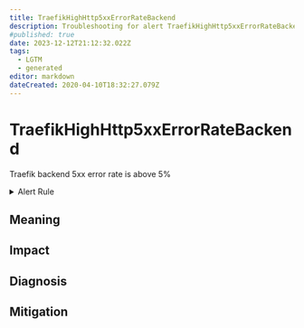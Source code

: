 ```yaml
---
title: TraefikHighHttp5xxErrorRateBackend
description: Troubleshooting for alert TraefikHighHttp5xxErrorRateBackend
#published: true
date: 2023-12-12T21:12:32.022Z
tags: 
  - LGTM
  - generated
editor: markdown
dateCreated: 2020-04-10T18:32:27.079Z
---
```


# TraefikHighHttp5xxErrorRateBackend

Traefik backend 5xx error rate is above 5%

<details>
  <summary>Alert Rule</summary>

{{% rule "traefik/embedded-exporter-v1.yml" "TraefikHighHttp5xxErrorRateBackend" %}}

{{% comment %}}

```yaml
alert: TraefikHighHttp5xxErrorRateBackend
expr: sum(rate(traefik_backend_requests_total{code=~"5.*"}[3m])) by (backend) / sum(rate(traefik_backend_requests_total[3m])) by (backend) * 100 > 5
for: 1m
labels:
    severity: critical
annotations:
    summary: Traefik high HTTP 5xx error rate backend (instance {{ $labels.instance }})
    description: |-
        Traefik backend 5xx error rate is above 5%
          VALUE = {{ $value }}
          LABELS = {{ $labels }}
    runbook: https://github.com/srerun/prometheus-alerts/blob/main/content/runbooks/embedded-exporter-v1/TraefikHighHttp5xxErrorRateBackend.md

```

{{% /comment %}}

</details>


## Meaning
[//]: # "Short paragraph that explains what the alert means"


## Impact
[//]: # "What could / will happen if the alert is not addressed"



## Diagnosis
[//]: # "Steps to take to identify the cause of the problem"



## Mitigation
[//]: # "The steps necessary to resolve the alert"
